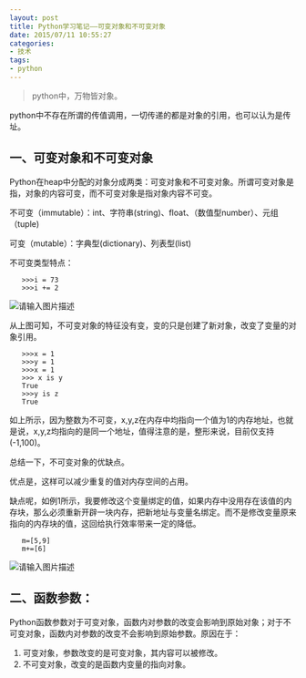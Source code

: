 ```yaml
---
layout: post
title: Python学习笔记——可变对象和不可变对象
date: 2015/07/11 10:55:27
categories:
- 技术
tags:
- python
---
```


> python中，万物皆对象。

python中不存在所谓的传值调用，一切传递的都是对象的引用，也可以认为是传址。

## 一、可变对象和不可变对象

Python在heap中分配的对象分成两类：可变对象和不可变对象。所谓可变对象是指，对象的内容可变，而不可变对象是指对象内容不可变。

不可变（immutable）：int、字符串(string)、float、（数值型number）、元组（tuple)

可变（mutable）：字典型(dictionary)、列表型(list)

不可变类型特点：

```
   >>>i = 73 
   >>>i += 2
```

![请输入图片描述][1]

从上图可知，不可变对象的特征没有变，变的只是创建了新对象，改变了变量的对象引用。

```
   >>>x = 1
   >>>y = 1
   >>>x = 1
   >>> x is y
   True
   >>>y is z
   True
```

如上所示，因为整数为不可变，x,y,z在内存中均指向一个值为1的内存地址，也就是说，x,y,z均指向的是同一个地址，值得注意的是，整形来说，目前仅支持(-1,100)。

总结一下，不可变对象的优缺点。

优点是，这样可以减少重复的值对内存空间的占用。

缺点呢，如例1所示，我要修改这个变量绑定的值，如果内存中没用存在该值的内存块，那么必须重新开辟一块内存，把新地址与变量名绑定。而不是修改变量原来指向的内存块的值，这回给执行效率带来一定的降低。

```
   m=[5,9]
   m+=[6]
```

![请输入图片描述][2]

## 二、函数参数：

Python函数参数对于可变对象，函数内对参数的改变会影响到原始对象；对于不可变对象，函数内对参数的改变不会影响到原始参数。原因在于：

1. 可变对象，参数改变的是可变对象，其内容可以被修改。
2. 不可变对象，改变的是函数内变量的指向对象。

 [1]: http://img.blog.csdn.net/20140902164438953

 [2]: http://img.blog.csdn.net/20140902165215796
